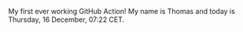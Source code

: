 My first ever working GitHub Action!
My name is Thomas and today is Thursday, 16 December, 07:22 CET. 
